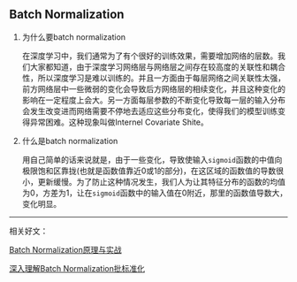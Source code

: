 ## Batch Normalization

1. 为什么要batch normalization

   在深度学习中，我们通常为了有个很好的训练效果，需要增加网络的层数。我们大家都知道，由于深度学习网络层与网络层之间存在较高度的关联性和耦合性，所以深度学习是难以训练的。并且一方面由于每层网络之间关联性太强，前方网络层中一些微弱的变化会导致后方网络层的相续变化，并且这种变化的影响在一定程度上会大。另一方面每层参数的不断变化导致每一层的输入分布会发生改变进而网络需要不停地去适应这些分布变化，使得我们的模型训练变得异常困难。这种现象叫做Internel Covariate Shite。

2. 什么是batch normalization

   用自己简单的话来说就是，由于一些变化，导致使输入`sigmoid`函数的中值向极限饱和区靠拢(也就是函数值靠近0或1的部分)，在这区域的函数值的导数很小，更新缓慢。为了防止这种情况发生，我们人为让其特征分布的函数的均值为0，方差为1，让在`sigmoid`函数中的输入值在0附近，那里的函数值导数大，变化明显。

---

相关好文：

[Batch Normalization原理与实战](https://zhuanlan.zhihu.com/p/34879333)

[深入理解Batch Normalization批标准化](https://www.cnblogs.com/guoyaohua/p/8724433.html)

